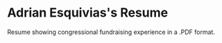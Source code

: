# Adrian Esquivias's Resume

 Resume showing congressional fundraising experience in a .PDF format.

